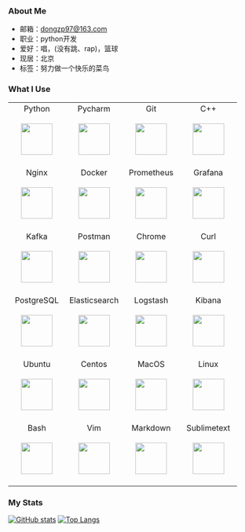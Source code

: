 ### About Me

- 邮箱：dongzp97@163.com
- 职业：python开发
- 爱好：唱，(没有跳、rap)，篮球
- 现居：北京
- 标签：努力做一个快乐的菜鸟

### What I Use

<table>
  <tbody>
    <tr valign="top">
      <td width="25%" align="center">
        <span>Python</span><br><br>
        <img height="64px" src="https://cdn.svgporn.com/logos/python.svg"><br><br>
      </td>
      <td width="25%" align="center">
        <span>Pycharm</span><br><br>
        <img height="64px" src="https://cdn.svgporn.com/logos/pycharm.svg"><br><br>
      </td>
      <td width="25%" align="center">
        <span>Git</span><br><br>
        <img height="64px" src="https://cdn.svgporn.com/logos/git-icon.svg"><br><br>
      </td>
      <td width="25%" align="center">
        <span>C++</span><br><br>
        <img height="64px" src="https://cdn.svgporn.com/logos/c-plusplus.svg"><br><br>
      </td>
    </tr>
    <tr valign="top">
      <td width="25%" align="center">
        <span>Nginx</span><br><br>
        <img height="64px" src="https://cdn.svgporn.com/logos/nginx.svg"><br><br>
      </td>
      <td width="25%" align="center">
        <span>Docker</span><br><br>
        <img height="64px" src="https://cdn.worldvectorlogo.com/logos/docker.svg"><br><br>
      </td>
      <td width="25%" align="center">
        <span>Prometheus</span><br><br>
        <img height="64px" src="https://cdn.svgporn.com/logos/prometheus.svg"><br><br>
      </td>
      <td width="25%" align="center">
        <span>Grafana</span><br><br>
        <img height="64px" src="https://cdn.svgporn.com/logos/grafana.svg"><br><br>
      </td>
    </tr>
    <tr valign="top">
      <td width="25%" align="center">
        <span>Kafka</span><br><br>
        <img height="64px" src="https://cdn.worldvectorlogo.com/logos/kafka.svg"><br><br>
      </td>
      <td width="25%" align="center">
        <span>Postman</span><br><br>
        <img height="64px" src="https://cdn.svgporn.com/logos/postman-icon.svg"><br><br>
      </td>
      <td width="25%" align="center">
        <span>Chrome</span><br><br>
        <img height="64px" src="https://cdn.svgporn.com/logos/chrome.svg"><br><br>
      </td>
      <td width="25%" align="center">
        <span>Curl</span><br><br>
        <img height="64px" src="https://cdn.svgporn.com/logos/curl.svg"><br><br>
      </td>
    </tr>
    <tr valign="top">
      <td width="25%" align="center">
        <span>PostgreSQL</span><br><br>
        <img height="64px" src="https://cdn.svgporn.com/logos/postgresql.svg"><br><br>
      </td>
      <td width="25%" align="center">
        <span>Elasticsearch</span><br><br>
        <img height="64px" src="https://cdn.svgporn.com/logos/elasticsearch.svg"><br><br>
      </td>
      <td width="25%" align="center">
        <span>Logstash</span><br><br>
        <img height="64px" src="https://cdn.svgporn.com/logos/logstash.svg"><br><br>
      </td>
      <td width="25%" align="center">
        <span>Kibana</span><br><br>
        <img height="64px" src="https://cdn.svgporn.com/logos/kibana.svg"><br><br>
      </td>
    </tr>
    <tr valign="top">
      <td width="25%" align="center">
        <span>Ubuntu</span><br><br>
        <img height="64px" src="https://cdn.svgporn.com/logos/ubuntu.svg"><br><br>
      </td>
      <td width="25%" align="center">
        <span>Centos</span><br><br>
        <img height="64px" src="https://cdn.svgporn.com/logos/centos.svg"><br><br>
      </td>
      <td width="25%" align="center">
        <span>MacOS</span><br><br>
        <img height="64px" src="https://cdn.svgporn.com/logos/macOS.svg"><br><br>
      </td>
      <td width="25%" align="center">
        <span>Linux</span><br><br>
        <img height="64px" src="https://cdn.svgporn.com/logos/linux-tux.svg"><br><br>
      </td>
      </tr>
      <tr valign="top">
      <td width="25%" align="center">
        <span>Bash</span><br><br>
        <img height="64px" src="https://cdn.svgporn.com/logos/bash-icon.svg"><br><br>
      </td>
      <td width="25%" align="center">
        <span>Vim</span><br><br>
        <img height="64px" src="https://cdn.svgporn.com/logos/vim.svg"><br><br>
      </td>
      <td width="25%" align="center">
        <span>Markdown</span><br><br>
        <img height="64px" src="https://cdn.svgporn.com/logos/markdown.svg"><br><br>
      </td>
      <td width="25%" align="center">
        <span>Sublimetext</span><br><br>
        <img height="64px" src="https://cdn.svgporn.com/logos/sublimetext-icon.svg"><br><br>
      </td>
    </tr>
  </tbody>
</table>

### My Stats
[![GitHub stats](https://github-readme-stats.vercel.app/api?username=Dongzhenpu&show_icons=true&hide_boarder=true)](https://github.com/anuraghazra/github-readme-stats)
[![Top Langs](https://github-readme-stats.vercel.app/api/top-langs/?username=Dongzhenpu&layout=compact)](https://github.com/anuraghazra/github-readme-stats)